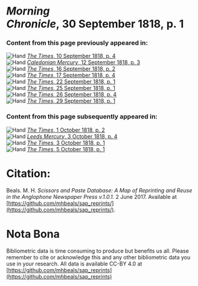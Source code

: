 # *Morning Chronicle*, 30 September 1818, p. 1  
  
### Content from this page previously appeared in:  
![Hand](http://scissorsandpaste.net/wp-content/uploads/2017/06/smallhandpointer.png) [*The Times*, 10 September 1818, p. 4](https://mhbeals.github.io/sap_html/The-Times/The-Times-10-September-1818-p-4)  
![Hand](http://scissorsandpaste.net/wp-content/uploads/2017/06/smallhandpointer.png) [*Caledonian Mercury*, 12 September 1818, p. 3](https://mhbeals.github.io/sap_html/Caledonian-Mercury/Caledonian-Mercury-12-September-1818-p-3)  
![Hand](http://scissorsandpaste.net/wp-content/uploads/2017/06/smallhandpointer.png) [*The Times*, 16 September 1818, p. 2](https://mhbeals.github.io/sap_html/The-Times/The-Times-16-September-1818-p-2)  
![Hand](http://scissorsandpaste.net/wp-content/uploads/2017/06/smallhandpointer.png) [*The Times*, 17 September 1818, p. 4](https://mhbeals.github.io/sap_html/The-Times/The-Times-17-September-1818-p-4)  
![Hand](http://scissorsandpaste.net/wp-content/uploads/2017/06/smallhandpointer.png) [*The Times*, 22 September 1818, p. 1](https://mhbeals.github.io/sap_html/The-Times/The-Times-22-September-1818-p-1)  
![Hand](http://scissorsandpaste.net/wp-content/uploads/2017/06/smallhandpointer.png) [*The Times*, 25 September 1818, p. 1](https://mhbeals.github.io/sap_html/The-Times/The-Times-25-September-1818-p-1)  
![Hand](http://scissorsandpaste.net/wp-content/uploads/2017/06/smallhandpointer.png) [*The Times*, 26 September 1818, p. 4](https://mhbeals.github.io/sap_html/The-Times/The-Times-26-September-1818-p-4)  
![Hand](http://scissorsandpaste.net/wp-content/uploads/2017/06/smallhandpointer.png) [*The Times*, 29 September 1818, p. 1](https://mhbeals.github.io/sap_html/The-Times/The-Times-29-September-1818-p-1)  
  
### Content from this page subsequently appeared in:  
![Hand](http://scissorsandpaste.net/wp-content/uploads/2017/06/smallhandpointer.png) [*The Times*, 1 October 1818, p. 2](https://mhbeals.github.io/sap_html/The-Times/The-Times-1-October-1818-p-2)  
![Hand](http://scissorsandpaste.net/wp-content/uploads/2017/06/smallhandpointer.png) [*Leeds Mercury*, 3 October 1818, p. 4](https://mhbeals.github.io/sap_html/Leeds-Mercury/Leeds-Mercury-3-October-1818-p-4)  
![Hand](http://scissorsandpaste.net/wp-content/uploads/2017/06/smallhandpointer.png) [*The Times*, 3 October 1818, p. 1](https://mhbeals.github.io/sap_html/The-Times/The-Times-3-October-1818-p-1)  
![Hand](http://scissorsandpaste.net/wp-content/uploads/2017/06/smallhandpointer.png) [*The Times*, 5 October 1818, p. 1](https://mhbeals.github.io/sap_html/The-Times/The-Times-5-October-1818-p-1)  


# Citation: 

Beals. M. H. *Scissors and Paste Database: A Map of Reprinting and Reuse in the Anglophone Newspaper Press v.1.0.1.* 2 June 2017. Available at [https://github.com/mhbeals/sap_reprints/](https://github.com/mhbeals/sap_reprints/). 

# Nota Bona

Bibliometric data is time consuming to produce but benefits us all. Please remember to cite or acknowledge this and any other bibliometric data you use in your research. All data is available CC-BY 4.0 at [https://github.com/mhbeals/sap_reprints](https://github.com/mhbeals/sap_reprints)